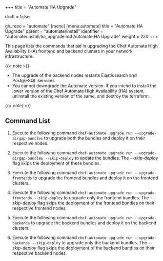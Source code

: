+++
title = "Automate HA Upgrade"

draft = false

gh_repo = "automate"
[menu]
  [menu.automate]
    title = "Automate HA Upgrade"
    parent = "automate/install"
    identifier = "automate/install/ha_upgrade.md Automate HA Upgrade"
    weight = 230
+++

This page lists the commands that aid in upgrading the Chef Automate High Availability (HA) frontend and backend clusters in your network infrastructure.

{{< note >}}

- The upgrade of the backend nodes restarts Elasticsearch and PostgreSQL services.
- You cannot downgrade the Automate version. If you intend to install the lower version of the Chef Automate High Availability (HA) system, uninstall the existing version of the same, and destroy the terraform.

{{< note/ >}}

## Command List

1. Execute the following command `chef-automate upgrade run --upgrade-airgap-bundles` to upgrade both the bundles and deploy it on their respective nodes.

1. Execute the following command `chef-automate upgrade run --upgrade-airgap-bundles --skip-deploy` to update the bundles. The *--skip-deploy* flag skips the deployment of these bundles.

1. Execute the following command `chef-automate upgrade run --upgrade-frontends` to upgrade the frontend bundles and deploy it on the frontend clusters.

1. Execute the following command `chef-automate upgrade run --upgrade-frontends --skip-deploy` to upgrade only the frontend bundles. The *--skip-deploy* flag skips the deployment of the frontend bundles on their respective frontend nodes.

1. Execute the following command `chef-automate upgrade run --upgrade-backends` to upgrade the backend bundles and deploy it on the backend clusters.

1. Execute the following command `chef-automate upgrade run --upgrade-backends --skip-deploy` to upgrade only the backend bundles. The *--skip-deploy* flag skips the deployment of the backend bundles on their respective backend nodes.

